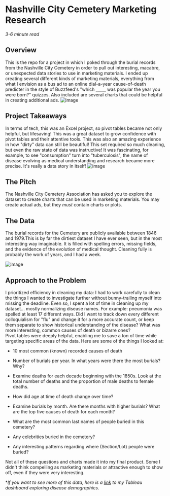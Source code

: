 # Nashville City Cemetery Marketing Research
*3-6 minute  read*
## Overview
This is the repo for a project in which I poked through the burial records from the Nashville City Cemetery in order to pull out interesting, macabre, or unexpected data stories to use in marketing materials. I ended up creating several different kinds of marketing materials, everything from what I envision as a bus ad to an online dial-a-year cause-of-death predicter in the style of Buzzfeed's "which _____ was popular the year you were born?" quizzes. Also included are several charts that could be helpful in creating additional ads.
![image](https://user-images.githubusercontent.com/52726447/71216598-87ef8100-2280-11ea-9524-7290e0fba18a.png)

## Project Takeaways
In terms of tech, this was an Excel project, so pivot tables became not only helpful, but lifesaving! This was a great dataset to grow confidence with pivot tables and their attentive tools.
This was also an amazing experience in how "dirty" data can still be beautiful! This set required so much cleaning, but even the raw state of data was instructive! It was fascinating, for example, to see "consumption" turn into "tuberculosis", the name of disease evolving as medical understanding and research became more precise. It's really a  data story in itself!
![image](https://user-images.githubusercontent.com/52726447/71216749-f7fe0700-2280-11ea-86dc-10960faaaced.png)
## The Pitch
The Nashville City Cemetery Association has asked you to explore the dataset to create charts that can be used in marketing materials. You may create actual ads, but they *must* contain charts or plots.

## The Data
The burial records for the Cemetery are publicly available between 1846 and 1979.This is by far the dirtiest dataset I have ever seen, but in the most interesting way imaginable. It is filled with spelling errors, missing fields, and the evidence of the evolution of medical thought. Cleaning fully is probably the work of years, and I had a week.

![image](https://user-images.githubusercontent.com/52726447/71217034-07ca1b00-2282-11ea-99f8-f9986e9c71e5.png)

## Approach to the Problem
I prioritized efficiency in cleaning my data: I had to work carefully to clean the things I wanted to investigate further without bunny-trailing myself into missing the deadline. Even so, I spent a lot of time in cleaning up my dataset... mostly normalizing disease names. For example: pneumonia was spelled at least 17 different ways. Did I want to track down every different colloquialism for "flu" and change it for a more accurate count, or keep them separate to show historical understanding of the disease? What was more interesting, common causes of death or bizarre ones?    
Pivot tables were deeply helpful, enabling me to save a ton of time while targeting specific areas of the data. Here are some of the things I looked at:
 - 10 most common (known) recorded causes of death

 - Number of burials per year. In what years were there the most burials? Why?

 - Examine deaths for each decade beginning with the 1850s. Look at the total number of deaths and the proportion of male deaths to female deaths.

 - How did age at time of death change over time?

 - Examine burials by month. Are there months with higher burials? What are the top five causes of death for each month?

 - What are the most common last names of people buried in this cemetery?

 - Any celebrities buried in the cemetery?

 - Any interesting patterns regarding where (Section/Lot) people were buried?

Not all of these questions and charts made it into my final product. Some I didn't think compelling as marketing materials or attractive enough to show off, even if they were very interesting.

**If you want to see more of this data, here is a [link](https://github.com/jraiaromano/Nashville_City_Cemetery_Tableau) to my Tableau dashboard exploring disease demographics.*